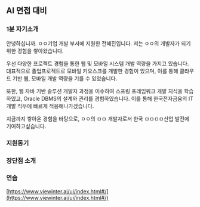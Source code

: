 ## AI 면접 대비

### 1분 자기소개
안녕하십니까. ㅇㅇ기업 개발 부서에 지원한 전혜진입니다.
저는 ㅇㅇ의 개발자가 되기 위한 경험을 쌓아왔습니다.

우선 다양한 프로젝트 경험을 통한 웹 및 모바일 시스템 개발 역량을 가지고 있습니다. 대표적으로 졸업프로젝트로 모바일 키오스크를 개발한 경험이 있으며, 이를 통해 클라우드 기반 웹, 모바일 개발 역량을 기를 수 있었습니다. 

또한, 웹 자바 기반 솔루션 개발자 과정을 이수하여 스프링 프레임워크 개발 지식을 학습하였고, Oracle DBMS의 설계와 관리를 경험하였습니다. 이를 통해 한국전자금융의 IT개발 직무에 빠르게 적응해나가겠습니다.

지금까지 쌓아온 경험을 바탕으로, ㅇㅇ의 ㅁㅁ 개발자로서 한국 ㅁㅁㅁㅁ산업 발전에 기여하고싶습니다.

### 지원동기

### 장단점  소개

### 연습
[https://www.viewinter.ai/ui/index.html#/](https://www.viewinter.ai/ui/index.html#/)

<!--stackedit_data:
eyJoaXN0b3J5IjpbLTE5OTE2Njk5NjVdfQ==
-->